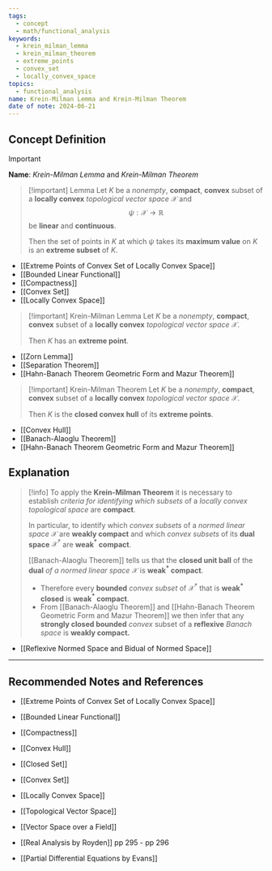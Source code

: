 ```yaml
---
tags:
  - concept
  - math/functional_analysis
keywords:
  - krein_milman_lemma
  - krein_milman_theorem
  - extreme_points
  - convex_set
  - locally_convex_space
topics:
  - functional_analysis
name: Krein-Milman Lemma and Krein-Milman Theorem
date of note: 2024-06-21
---
```


## Concept Definition

>[!important]
>**Name**: *Krein-Milman Lemma* and *Krein-Milman Theorem*

>[!important] Lemma
>Let $K$ be a *nonempty*, **compact**, **convex** subset of a **locally convex** *topological vector space* $\mathcal{X}$ and $$\psi: \mathcal{X} \to \mathbb{R}$$ be **linear** and **continuous**. 
>
>Then the set of points in $K$ at which $\psi$ takes its **maximum value** on $K$ is an **extreme subset** of $K$.

- [[Extreme Points of Convex Set of Locally Convex Space]]
- [[Bounded Linear Functional]]
- [[Compactness]]
- [[Convex Set]]
- [[Locally Convex Space]]

>[!important] Krein-Milman Lemma
>Let $K$ be a *nonempty*, **compact**, **convex** subset of a **locally convex** *topological vector space* $\mathcal{X}$.
>
>Then $K$ has an **extreme point**.

- [[Zorn Lemma]]
- [[Separation Theorem]]
- [[Hahn-Banach Theorem Geometric Form and Mazur Theorem]]

>[!important] Krein-Milman Theorem
>Let $K$ be a *nonempty*, **compact**, **convex** subset of a **locally convex** *topological vector space* $\mathcal{X}$.
>
>Then $K$ is the **closed convex hull** of its **extreme points**.

- [[Convex Hull]]
- [[Banach-Alaoglu Theorem]]
- [[Hahn-Banach Theorem Geometric Form and Mazur Theorem]]


## Explanation

>[!info]
>To apply the **Krein-Milman Theorem** it is necessary to establish *criteria for identifying which subsets* of a *locally convex topological space* are **compact**. 
>
>In particular, to identify which *convex subsets* of a *normed linear space* $\mathcal{X}$ are **weakly compact** and which *convex subsets* of its **dual space** $\mathcal{X}^{*}$ are **weak$^*$ compact**. 
>
>[[Banach-Alaoglu Theorem]] tells us that the **closed unit ball** of the **dual** *of a normed linear space* $\mathcal{X}$ is **weak$^*$ compact**. 
>- Therefore every **bounded** *convex subset* of $\mathcal{X}^{*}$ that is **weak$^*$ closed** is **weak$^*$ compact**. 
>- From [[Banach-Alaoglu Theorem]] and [[Hahn-Banach Theorem Geometric Form and Mazur Theorem]] we then infer that any **strongly closed bounded** *convex* subset of a **reflexive** *Banach space* is **weakly compact.** 

- [[Reflexive Normed Space and Bidual of Normed Space]]



-----------
##  Recommended Notes and References



- [[Extreme Points of Convex Set of Locally Convex Space]]
- [[Bounded Linear Functional]]
- [[Compactness]]
- [[Convex Hull]]
- [[Closed Set]]
- [[Convex Set]]
- [[Locally Convex Space]]

- [[Topological Vector Space]]
- [[Vector Space over a Field]]

- [[Real Analysis by Royden]] pp 295 - pp 296
- [[Partial Differential Equations by Evans]]